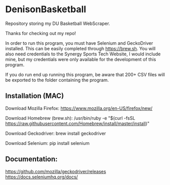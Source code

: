 # DenisonBasketball
Repository storing my DU Basketball WebScraper.

Thanks for checking out my repo! 

In order to run this program, you must have Selenium and GeckoDriver installed. This can be easily completed
through https://brew.sh. You will also need credentials to the Synergy Sports Tech Website, I would include 
mine, but my credentials were only available for the development of this program.

If you do run end up running this program, be aware that 200+ CSV files will be exported to the folder containing the program.

## Installation (MAC)

Download Mozilla Firefox:
https://www.mozilla.org/en-US/firefox/new/

Download Homebrew (brew.sh): 
/usr/bin/ruby -e "$(curl -fsSL https://raw.githubusercontent.com/Homebrew/install/master/install)"

Download Geckodriver: 
brew install geckodriver

Download Selenium:
pip install selenium

## Documentation:
https://github.com/mozilla/geckodriver/releases
https://docs.seleniumhq.org/docs/
